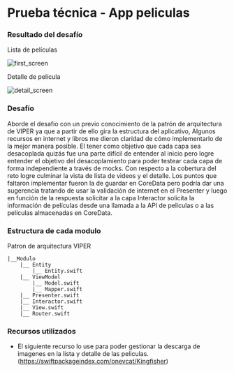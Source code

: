 #  Prueba técnica - App peliculas

### Resultado del desafío

Lista de películas

![first_screen](https://github.com/AnthonyFisi/movies/assets/55923180/aacab848-4eee-451f-b99d-c81c1a60f3a6)

Detalle de película

![detail_screen](https://github.com/AnthonyFisi/movies/assets/55923180/aa5e8c82-5b52-4163-92ee-4b462768d240)


### Desafío

Aborde el desafío con un previo conocimiento de la patrón de arquitectura de VIPER ya que a partir de ello gira la estructura del aplicativo,
Algunos recursos en internet y libros me dieron claridad de cómo implementarlo de la mejor manera posible. El tener como objetivo que cada capa sea desacoplada
quizás fue una parte difícil de entender al inicio pero logre entender el objetivo del desacoplamiento para poder testear cada capa de forma independiente 
a través de mocks. Con respecto a la cobertura del reto logre culminar la vista de lista de videos y el detalle. Los puntos que faltaron implementar fueron la de
guardar en CoreData pero podría dar una sugerencia tratando de usar la validación de internet en el Presenter y luego en función de la respuesta solicitar a la capa 
Interactor solicita la información de películas desde una llamada a la API de películas o a las películas almacenadas en CoreData.



### Estructura de cada modulo 

Patron de arquitectura VIPER

```
|__Modulo
    |__ Entity
        |__ Entity.swift
    |__ ViewModel
        |__ Model.swift
        |__ Mapper.swift
    |__ Presenter.swift
    |__ Interactor.swift
    |__ View.swift
    |__ Router.swift
```

### Recursos utilizados

* El siguiente recurso lo use para poder gestionar la descarga de imagenes en la lista y detalle de las peliculas.
  (https://swiftpackageindex.com/onevcat/Kingfisher)







